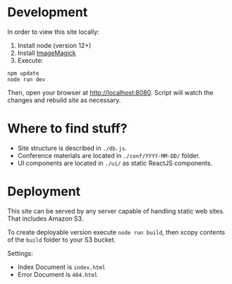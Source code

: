 # Development

In order to view this site locally:

1. Install node (version 12+)
2. Install [ImageMagick](http://www.imagemagick.org/)
2. Execute:

```
npm update
node run dev
```

Then, open your browser at [http://localhost:8080](http://localhost:8080). Script will watch the changes and rebuild site as necessary.

# Where to find stuff?

* Site structure is described in `./db.js`.
* Conference materials are located in `./conf/YYYY-MM-DD/` folder.
* UI components are located in `./ui/` as static ReactJS components.


# Deployment

This site can be served by any server capable of handling static web sites. That includes Amazon S3.

To create deployable version execute `node run build`, then xcopy contents of the `build` folder to your S3 bucket.

Settings:

* Index Document is `index.html`
* Error Document is `404.html`
